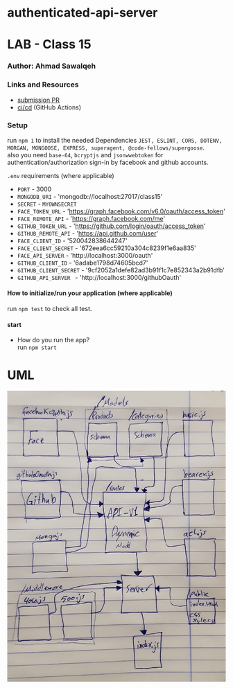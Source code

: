# authenticated-api-server

# LAB - Class 15

### Author: Ahmad Sawalqeh

### Links and Resources

- [submission PR](https://github.com/Ahmad-Sawalqeh/authenticated-api-server/pull/1)
- [ci/cd]() (GitHub Actions)

### Setup
run `npm i` to install the needed Dependencies `JEST, ESLINT, CORS, DOTENV, MORGAN, MONGOOSE, EXPRESS, superagent, @code-fellows/supergoose`.<br>
also you need `base-64`, `bcryptjs` and `jsonwwebtoken` for authentication/authorization sign-in by facebook and github accounts.


`.env` requirements (where applicable)

* `PORT` - 3000
* `MONGODB_URI` - 'mongodb://localhost:27017/class15'
* `SECRET` - `MYOWNSECRET`
* `FACE_TOKEN_URL` - 'https://graph.facebook.com/v6.0/oauth/access_token'
* `FACE_REMOTE_API` - 'https://graph.facebook.com/me'
* `GITHUB_TOKEN_URL` - 'https://github.com/login/oauth/access_token'
* `GITHUB_REMOTE_API` - 'https://api.github.com/user'
* `FACE_CLIENT_ID` - '520042838644247'
* `FACE_CLIENT_SECRET` - '672eea6cc59210a304c8239f1e6aa835'
* `FACE_API_SERVER` - 'http://localhost:3000/oauth'
* `GITHUB_CLIENT_ID` - '6adabe1798d74605bcd7'
* `GITHUB_CLIENT_SECRET` - '9cf2052a1defe82ad3b91f1c7e852343a2b91dfb'
* `GITHUB_API_SERVER ` - 'http://localhost:3000/githubOauth'


#### How to initialize/run your application (where applicable)
run `npm test` to check all test.

#### start

- How do you run the app?<br>
  run `npm start`

# UML

![](./assert/class15.jpeg)